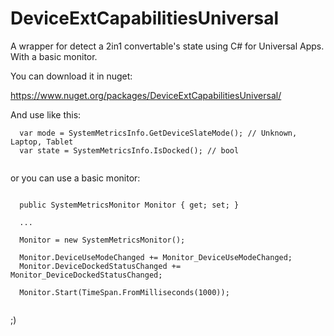 DeviceExtCapabilitiesUniversal
==============================

A wrapper for detect a 2in1 convertable's state using C# for Universal Apps. With a basic monitor.

You can download it in nuget:

https://www.nuget.org/packages/DeviceExtCapabilitiesUniversal/

And use like this:

```
  var mode = SystemMetricsInfo.GetDeviceSlateMode(); // Unknown, Laptop, Tablet
  var state = SystemMetricsInfo.IsDocked(); // bool
  
```

or you can use a basic monitor:

```

  public SystemMetricsMonitor Monitor { get; set; }
  
  ...
  
  Monitor = new SystemMetricsMonitor();

  Monitor.DeviceUseModeChanged += Monitor_DeviceUseModeChanged;
  Monitor.DeviceDockedStatusChanged += Monitor_DeviceDockedStatusChanged;

  Monitor.Start(TimeSpan.FromMilliseconds(1000));
  
```

;)
